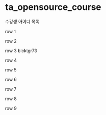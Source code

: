 # ta_opensource_course

수강생 아이디 목록

row 1

row 2

row 3
blcktgr73

row 4

row 5

row 6

row 7

row 8

row 9
